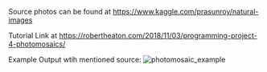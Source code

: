 Source photos can be found at https://www.kaggle.com/prasunroy/natural-images

Tutorial Link at https://robertheaton.com/2018/11/03/programming-project-4-photomosaics/

Example Output wtih mentioned source:
![photomosaic_example](https://github.com/aatakansalar/oylesine_python/blob/master/photomosaics/created_examples/face_0.jpg)
